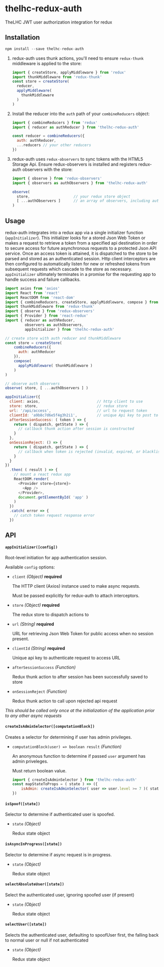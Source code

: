 # thelhc-redux-auth
TheLHC JWT user authorization integration for redux

## Installation

```js
npm install --save thelhc-redux-auth
```

1. redux-auth uses thunk actions, you'll need to ensure `redux-thunk` middleware is applied to the store:

    ```js
    import { createStore, applyMiddleware } from 'redux'
    import thunkMiddleware from 'redux-thunk'
    const store = createStore(
      reducer,
      applyMiddleware(
        thunkMiddleware
      )
    )
    ```

2. Install the reducer into the `auth` path of your `combineReducers` object:

    ```js
    import { combineReducers } from 'redux'
    import { reducer as authReducer } from 'thelhc-redux-auth'

    const reducer = combineReducers({
      auth: authReducer,
      ...reducers // your other reducers
    })
    ```

4. redux-auth uses `redux-observers` to sync tokens with the HTML5 Storage Api.  Ensure redux-observers is installed and registers redux-auth observers with the store:

    ```js
    import { observe } from 'redux-observers'
    import { observers as authObservers } from 'thelhc-redux-auth'

    observe(
      store,                    // your redux store object
      [ ...authObservers ]      // an array of observers, including auth observers
    )
    ```


## Usage
redux-auth integrates into a redux app via a single initializer function (`appInitializer`).  This initializer looks for a stored Json Web Token or makes a request to retrieve a token from a specified api destination in order to secure access for future asynchronous requests to a protected Json API service.  Once an access token is attained, it is dispatched to the store to be parsed and stored as an authenticated session.  Http client interceptors are then configured to automatically listen for new or refreshed tokens from subsequent requests which cascade to the store as necessary.  `appInitializer` ultimately terminates in a promise for the requesting app to handle success and failure callbacks.  

```js
import axios from 'axios'
import React from 'react'
import ReactDOM from 'react-dom'
import { combineReducers, createStore, applyMiddleware, compose } from 'redux'
import thunkMiddleware from 'redux-thunk'
import { observe } from 'redux-observers'
import { Provider } from 'react-redux'
import { reducer as authReducer,
         observers as authObservers,
         appInitializer } from 'thelhc-redux-auth'

// create store with auth reducer and thunkMiddleware
const store = createStore(
    combineReducers({
      auth: authReducer
    }),
    compose(
      applyMiddleware( thunkMiddleware )
    )
)

// observe auth observers
observe( store, [ ...authObservers ] )

appInitializer({
  client: axios,                          // http client to use
  store: store,                           // redux store
  url: '/api/access',                     // url to request token
  clientId: 'a9b8c7d6e5f4g3h2i1',         // unique Api key to post to url
  afterSessionSuccess: ( token ) => {
    return ( dispatch, getState ) => {
      // callback thunk action after session is constructed
    }
  },
  onSessionReject: () => {
    return ( dispatch, getState ) => {
      // callback when token is rejected (invalid, expired, or blacklisted)
    }
  }
})
  .then( ( result ) => {
    // mount a react redux app
    ReactDOM.render(
      <Provider store={store}>
        <App />
      </Provider>,
      document.getElementById( 'app' )
    )
  })
  .catch( error => {
    // catch token request response error
  })

```


## API


#### `appInitializer([config])`

Root-level initiation for app authentication session.

Available `config` options:

  - `client` *(Object)* **required**

    The HTTP client (Axios) instance used to make async requests.

    Must be passed explicitly for redux-auth to attach interceptors.

  - `store` *(Object)* **required**

    The redux store to dispatch actions to

  - `url` *(String)* **required**

    URL for retrieving Json Web Token for public access when no session present.  

  - `clientId` *(String)* **required**

    Unique api key to authenticate request to access URL

  - `afterSessionSuccess` *(Function)*

    Redux thunk action to after session has been successfully saved to store

  - `onSessionReject` *(Function)*

    Redux thunk action to call upon rejected api request


_This should be called only once at the initialization of the application prior to any other async requests_

#### `createIsAdminSelector([computationBlock])`

Creates a selector for determining if user has admin privileges.

  - `computationBlock(user) => boolean result` *(Function)*

    An anonymous function to determine if passed `user` argument has admin priveleges.

    Must return boolean value.

    ```js
    import { createIsAdminSelector } from 'thelhc-redux-auth'
    const mapStateToProps = ( state ) => ({
        isAdmin: createIsAdminSelector( user => user.level >= 7 )( state )
    })
    ```

#### `isSpoof([state])`

Selector to determine if authenticated user is spoofed.

  - `state` *(Object)*

    Redux state object

#### `isAsyncInProgress([state])`

Selector to determine if async request is in progress.

  - `state` *(Object)*

    Redux state object


#### `selectAbsoluteUser([state])`

Select the authenticated user, ignoring spoofed user (if present)

  - `state` *(Object)*

    Redux state object

#### `selectUser([state])`

Selects the authenticated user, defaulting to spoofUser first, the falling back to normal user or null if not authenticated

  - `state` *(Object)*

    Redux state object
